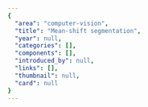```yaml
---
{
  "area": "computer-vision",
  "title": "Mean-shift segmentation",
  "year": null,
  "categories": [],
  "components": [],
  "introduced_by": null,
  "links": [],
  "thumbnail": null,
  "card": null
}
---
```


